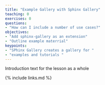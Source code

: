 ```yaml
---
title: "Example Gallery with Sphinx Gallery"
teaching: 0
exercises: 0
questions:
- "How can I include a number of use cases?"
objectives:
- "Add sphinx-gallery as an extension"
- "Outline example materrial"
keypoints:
- "SPhinx Gallery creates a gallery for "
- "examples and tutorials "
---
```


Introduction text for the lesson as a whole

{% include links.md %}
